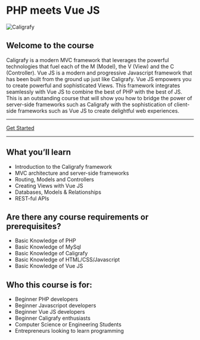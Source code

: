 # PHP meets Vue JS
![Caligrafy](https://caligrafy.com/public/images/resources/caligrafy_vue_text.png)

## Welcome to the course

Caligrafy is a modern MVC framework that leverages the powerful technologies that fuel each of the M (Model), the V (View) and the C (Controller). Vue JS is a modern and progressive Javascript framework that has been built from the ground up just like Caligrafy. Vue JS empowers you to create powerful and sophisticated Views. This framework integrates seamlessly with Vue JS to combine the best of PHP with the best of JS.  This is an outstanding course that will show you how to bridge the power of server-side frameworks such as Caligrafy with the sophistication of client-side frameworks such as Vue JS to create delightful web experiences.

***
[Get Started](https://github.com/caligrafy/caligrafy-vue-course/wiki)
***

## What you’ll learn
- Introduction to the Caligrafy framework
- MVC architecture and server-side frameworks
- Routing, Models and Controllers
- Creating Views with Vue JS
- Databases, Models & Relationships
- REST-ful APIs

## Are there any course requirements or prerequisites?
- Basic Knowledge of PHP
- Basic Knowledge of MySql
- Basic Knowledge of Caligrafy
- Basic Knowledge of HTML/CSS/Javascript
- Basic Knowledge of Vue JS

## Who this course is for:
- Beginner PHP developers
- Beginner Javascripot developers
- Beginner Vue JS developers
- Beginner Caligrafy enthusiasts
- Computer Science or Engineering Students
- Entrepreneurs looking to learn programming
